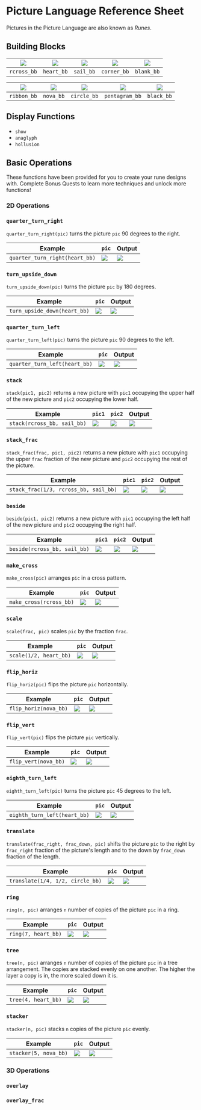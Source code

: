 # Picture Language Reference Sheet

Pictures in the Picture Language are also known as *Runes*.

## Building Blocks

| ![](images/bb/rcross_bb.png) | ![](images/bb/heart_bb.png) | ![](images/bb/sail_bb.png) | ![](images/bb/corner_bb.png) | ![](images/bb/blank_bb.png) |
| -- | -- | -- | -- | -- |
| `rcross_bb` | `heart_bb` | `sail_bb` | `corner_bb` | `blank_bb` | 

| ![](images/bb/ribbon_bb.png) | ![](images/bb/nova_bb.png) | ![](images/bb/circle_bb.png) | ![](images/bb/pentagram_bb.png) |  ![](images/bb/black_bb.png) |
| -- | -- | -- | -- | -- |
| `ribbon_bb` | `nova_bb` | `circle_bb` | `pentagram_bb` | `black_bb` |


## Display Functions

- `show`
- `anaglyph`
- `hollusion`

## Basic Operations

These functions have been provided for you to create your rune designs with. 
Complete Bonus Quests to learn more techniques and unlock more functions!

### 2D Operations

### `quarter_turn_right`

`quarter_turn_right(pic)` turns the picture `pic` 90 degrees to the right.

| Example | `pic` | Output |
| -- | -- | -- |
| `quarter_turn_right(heart_bb)` | ![](images/bb/heart_bb.png) | ![](images/bb/quarter_turn_right_heart.png) |

### `turn_upside_down`

`turn_upside_down(pic)` turns the picture `pic` by 180 degrees.

| Example | `pic` | Output |
| -- | -- | -- |
| `turn_upside_down(heart_bb)` | ![](images/bb/heart_bb.png) | ![](images/bb/turn_upside_down_heart.png) |

### `quarter_turn_left`

`quarter_turn_left(pic)` turns the picture `pic` 90 degrees to the left.

| Example | `pic` | Output |
| -- | -- | -- |
| `quarter_turn_left(heart_bb)` | ![](images/bb/heart_bb.png) | ![](images/bb/quarter_turn_left_heart.png) |


### `stack`

`stack(pic1, pic2)` returns a new picture with `pic1` occupying the upper half of the new picture and `pic2` occupying the lower half.

| Example | `pic1` | `pic2` | Output |
| -- | -- | -- | -- |
| `stack(rcross_bb, sail_bb)` | ![](images/bb/rcross_bb.png) | ![](images/bb/sail_bb.png) | ![](images/bb/stack_rcross_sail.png) |

### `stack_frac`

`stack_frac(frac, pic1, pic2)` returns a new picture with `pic1` occupying the upper `frac` fraction of the new picture and `pic2` occupying the rest of the picture.

| Example | `pic1` | `pic2` | Output |
| -- | -- | -- | -- |
| `stack_frac(1/3, rcross_bb, sail_bb)` | ![](images/bb/rcross_bb.png) | ![](images/bb/sail_bb.png) | ![](images/bb/stack_frac_third_rcross_sail.png) |

### `beside`

`beside(pic1, pic2)` returns a new picture with `pic1` occupying the left half of the new picture and `pic2` occupying the right half.

| Example | `pic1` | `pic2` | Output |
| -- | -- | -- | -- |
| `beside(rcross_bb, sail_bb)` | ![](images/bb/rcross_bb.png) | ![](images/bb/sail_bb.png) | ![](images/bb/beside_rcross_sail.png) |


### `make_cross`

`make_cross(pic)` arranges `pic` in a cross pattern.

| Example | `pic` | Output |
| -- | -- | -- |
| `make_cross(rcross_bb)` | ![](images/bb/rcross_bb.png) | ![](images/bb/make_cross.png) |

### `scale`

`scale(frac, pic)` scales `pic` by the fraction `frac`.

| Example | `pic` | Output |
| -- | -- | -- |
| `scale(1/2, heart_bb)` | ![](images/bb/heart_bb.png) | ![](images/bb/scale_heart.png) |

### `flip_horiz`

`flip_horiz(pic)` flips the picture `pic` horizontally.

| Example | `pic` | Output |
| -- | -- | -- |
| `flip_horiz(nova_bb)` | ![](images/bb/nova_bb.png) | ![](images/bb/flip_horiz_nova.png) |

### `flip_vert`

`flip_vert(pic)` flips the picture `pic` vertically.

| Example | `pic` | Output |
| -- | -- | -- |
| `flip_vert(nova_bb)` | ![](images/bb/nova_bb.png) | ![](images/bb/flip_vert_nova.png) |

### `eighth_turn_left`

`eighth_turn_left(pic)` turns the picture `pic` 45 degrees to the left.

| Example | `pic` | Output |
| -- | -- | -- |
| `eighth_turn_left(heart_bb)` | ![](images/bb/heart_bb.png) | ![](images/bb/eighth_turn_left_heart.png) |

### `translate`

`translate(frac_right, frac_down, pic)` shifts the picture `pic` to the right by `frac_right` fraction of the picture's length and to the down by `frac_down` fraction of the length.

| Example | `pic` | Output |
| -- | -- | -- |
| `translate(1/4, 1/2, circle_bb)` | ![](images/bb/circle_bb.png) | ![](images/bb/translate_circle.png) |

### `ring`

`ring(n, pic)` arranges `n` number of copies of the picture `pic` in a ring.

| Example | `pic` | Output |
| -- | -- | -- |
| `ring(7, heart_bb)` | ![](images/bb/heart_bb.png) | ![](images/bb/ring_7_heart.png) |

### `tree`

`tree(n, pic)` arranges `n` number of copies of the picture `pic` in a tree arrangement. The copies are stacked evenly on one another. The higher the layer a copy is in, the more scaled down it is.

| Example | `pic` | Output |
| -- | -- | -- |
| `tree(4, heart_bb)` | ![](images/bb/heart_bb.png) | ![](images/bb/tree_4_heart.png) |

### `stacker`

`stacker(n, pic)` stacks `n` copies of the picture `pic` evenly.

| Example | `pic` | Output |
| -- | -- | -- |
| `stacker(5, nova_bb)` | ![](images/bb/nova_bb.png) | ![](images/bb/stacker_5_rcross.png) |

### 3D Operations

### `overlay`

### `overlay_frac`
